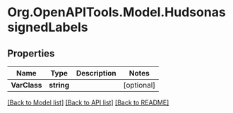 # Org.OpenAPITools.Model.HudsonassignedLabels

## Properties

Name | Type | Description | Notes
------------ | ------------- | ------------- | -------------
**VarClass** | **string** |  | [optional] 

[[Back to Model list]](../README.md#documentation-for-models) [[Back to API list]](../README.md#documentation-for-api-endpoints) [[Back to README]](../README.md)

